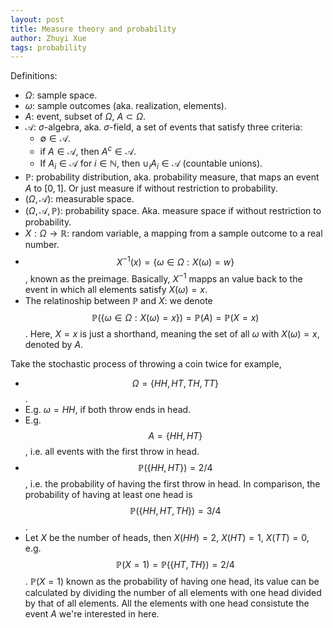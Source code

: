 ```yaml
---
layout: post
title: Measure theory and probability
author: Zhuyi Xue
tags: probability
---
```


<script type="text/x-mathjax-config">
MathJax.Hub.Config({
  TeX: { equationNumbers: { autoNumber: "AMS" } }
});
</script>

Definitions:

* $\Omega$: sample space.
* $\omega$: sample outcomes (aka. realization, elements).
* $A$: event, subset of $\Omega$, $A \subset \Omega$.
* $\mathcal{A}$: $\sigma$-algebra, aka. $\sigma$-field, a set of events that
  satisfy three criteria:
  * $\emptyset \in \mathcal{A}$.
  * if $A \in \mathcal{A}$, then $A^c \in \mathcal{A}$.
  * If $A_i \in \mathcal{A}$ for $i \in \mathbb{N}$, then $\cup_i A_i \in
    \mathcal{A}$ (countable unions).
* $\mathbb{P}$: probability distribution, aka. probability measure, that maps an
  event $A$ to $[0, 1]$. Or just measure if without restriction to probability.
* $(\Omega, \mathcal{A})$: measurable space.
* $(\Omega, \mathcal{A}, \mathbb{P})$: probability space. Aka. measure space if
  without restriction to probability.
* $X: \Omega \rightarrow \mathbb{R}$: random variable, a mapping from a sample
  outcome to a real number.
* $$X^{-1}(x) = \{\omega \in \Omega: X(\omega) = w\}$$, known as the preimage.
  Basically, $X^{-1}$ mapps an value back to the event in which all elements
  satisfy $X(\omega) = x$.
* The relatinoship between $\mathbb{P}$ and $X$: we denote $$\mathbb{P}(\{
  \omega \in \Omega: X(\omega) = x\}) = \mathbb{P}(A) =\mathbb{P}(X=x)$$. Here,
  $X=x$ is just a shorthand, meaning the set of all $\omega$ with $X(\omega) =
  x$, denoted by $A$.

Take the stochastic process of throwing a coin twice for example,

* $$\Omega = \{HH, HT, TH, TT\}$$.
* E.g. $\omega = HH$, if both throw ends in head.
* E.g. $$A = \{HH, HT\}$$, i.e. all events with the first throw in head.
* $$\mathbb{P}(\{HH, HT\}) = 2 / 4$$, i.e. the probability of having the
  first throw in head. In comparison, the probability of having at least one
  head is $$\mathbb{P}(\{HH, HT, TH\}) = 3 / 4$$.
* Let $X$ be the number of heads, then $X(HH) = 2$, $X(HT) = 1$, $X(TT) = 0$,
  e.g. $$\mathbb{P}(X = 1) = \mathbb{P}(\{HT, TH\}) = 2 / 4$$. $\mathbb{P}(X =
  1)$ known as the probability of having one head, its value can be calculated
  by dividing the number of all elements with one head divided by that of all
  elements. All the elements with one head consistute the event $A$ we're interested
  in here.
